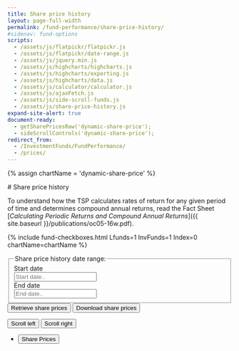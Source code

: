 ```yaml
---
title: Share price history
layout: page-full-width
permalink: /fund-performance/share-price-history/
#sidenav: fund-options
scripts:
  - /assets/js/flatpickr/flatpickr.js
  - /assets/js/flatpickr/date-range.js
  - /assets/js/jquery.min.js
  - /assets/js/highcharts/highcharts.js
  - /assets/js/highcharts/exporting.js
  - /assets/js/highcharts/data.js
  - /assets/js/calculator/calculator.js
  - /assets/js/ajaxFetch.js
  - /assets/js/side-scroll-funds.js
  - /assets/js/share-price-history.js
expand-site-alert: true
document-ready:
  - getSharePricesRaw('dynamic-share-price');  
  - sideScrollControls('dynamic-share-price');
redirect_from:
  - /InvestmentFunds/FundPerformance/
  - /prices/
---
```

{% assign chartName = 'dynamic-share-price' %}
<div class="usa-grid centered" markdown="1">
<div class="usa-width-one-whole" markdown="1">
# Share price history

To understand how the TSP calculates rates of return for any given period of time and determines compound annual returns, read the Fact Sheet [_Calculating Periodic Returns and Compound Annual Returns_]({{ site.baseurl }}/publications/oc05-16w.pdf).

{% include fund-checkboxes.html Lfunds=1 InvFunds=1 Index=0 chartName=chartName %}

<section class="date-range">
<form class="share-price-date-range duo" action="javascript:void(0);">
<fieldset>
<legend>Share price history date range:</legend>
<div id="dateRange-div" class="container">
  <span class="" id="dateRange-error-message" role="alert"></span>
  <label>
    <div>Start date</div>
    <input id="fundDateStart" placeholder="Start date.." class="date-range">
  </label>
  <label>
    <div>End date</div>
    <input id="fundDateEnd" placeholder="End date.." class="date-range">
  </label>
</div>
</fieldset>
<button class="usa-button" onClick="getSharePricesRaw('{{chartName}}');">Retrieve share prices</button>
<button class="usa-button-secondary" onClick='downloadSharePrices();'>
  Download share prices <i class="fal fa-arrow-alt-to-bottom"></i></button>
</form>
</section>
</div> <!-- end div.usa-grid centered -->
</div>

<div id="{{chartName}}-div" class="usa-grid-full usa-layout-docs-main_content">
<div class="usa-width-one-whole" markdown="1">
  <section id="{{chartName}}-section" class="share-price-table">
<!-- TABLE SECTION -->
    <div class="table-scroll-buttons">
      <button id="slideRight" class="slide-right" type="button" class="usa-button-secondary"><i class="fal fa-arrow-to-left"></i> Scroll left</button>
      <button id="slideLeft" class="slide-left" type="button" class="usa-button-secondary">Scroll right <i class="fal fa-arrow-to-right"></i></button>
    </div><!-- END div.table-scroll-buttons -->
    <div id="{{chartName}}-table" class="table-side-scroll"></div>
<!-- CHART -->
  <ul class="usa-accordion">
    <li>
      <button class="usa-accordion-button" aria-expanded="true" aria-controls="{{ chartName }}">Share Prices</button>
      <div id="{{ chartName }}" class="usa-accordion-content hc-share-price-chart" aria-hidden="false"></div>
    </li>
  </ul>
  </section>

</div> <!-- END div.usa-width-one-whole -->
</div> <!-- END div.usa-grid-full -->
